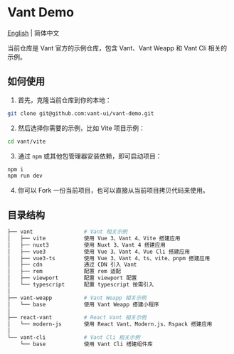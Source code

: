 # Vant Demo

[English](./README.md) | 简体中文

当前仓库是 Vant 官方的示例仓库，包含 Vant、Vant Weapp 和 Vant Cli 相关的示例。

## 如何使用

1. 首先，克隆当前仓库到你的本地：

```bash
git clone git@github.com:vant-ui/vant-demo.git
```

2. 然后选择你需要的示例，比如 Vite 项目示例：

```bash
cd vant/vite
```

3. 通过 `npm` 或其他包管理器安装依赖，即可启动项目：

```bash
npm i
npm run dev
```

4. 你可以 Fork 一份当前项目，也可以直接从当前项目拷贝代码来使用。

## 目录结构

```bash
├── vant                # Vant 相关示例
│   ├── vite            使用 Vue 3、Vant 4、Vite 搭建应用
│   ├── nuxt3           使用 Nuxt 3、Vant 4 搭建应用
│   ├── vue3            使用 Vue 3、Vant 4、Vue Cli 搭建应用
│   ├── vue3-ts         使用 Vue 3、Vant 4、ts、vite、pnpm 搭建应用
│   ├── cdn             通过 CDN 引入 Vant
│   ├── rem             配置 rem 适配
│   ├── viewport        配置 viewport 配置
│   └── typescript      配置 typescript 按需引入
│
├── vant-weapp          # Vant Weapp 相关示例
│   └── base            使用 Vant Weapp 搭建小程序
│
├── react-vant          # React Vant 相关示例
│   └── modern-js       使用 React Vant、Modern.js、Rspack 搭建应用
│
└── vant-cli            # Vant Cli 相关示例
    └── base            使用 Vant Cli 搭建组件库
```
